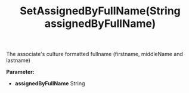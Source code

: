 ﻿---
uid: crmscript_ref_NSAppointment_SetAssignedByFullName
title: SetAssignedByFullName(String assignedByFullName)
intellisense: NSAppointment.SetAssignedByFullName
keywords: NSAppointment, GetAssignedByFullName
so.topic: reference
---

The associate's culture formatted fullname (firstname, middleName and lastname)

**Parameter:** 
 - **assignedByFullName** String

